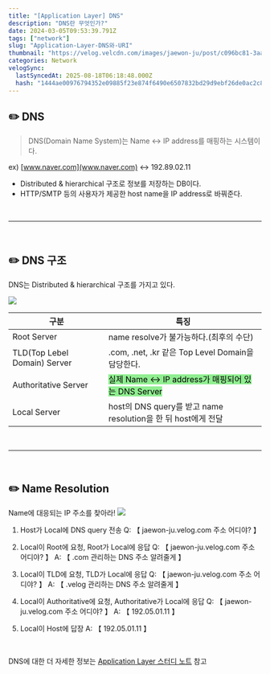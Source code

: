 ```yaml
---
title: "[Application Layer] DNS"
description: "DNS란 무엇인가?"
date: 2024-03-05T09:53:39.791Z
tags: ["network"]
slug: "Application-Layer-DNS와-URI"
thumbnail: "https://velog.velcdn.com/images/jaewon-ju/post/c096bc81-3aa4-4d5a-9d74-c31e28ff9c72/image.png"
categories: Network
velogSync:
  lastSyncedAt: 2025-08-18T06:18:48.000Z
  hash: "1444ae00976794352e09885f23e874f6490e6507832bd29d9ebf26de0ac2c8a0"
---
```


## ✏️ DNS
>DNS(Domain Name System)는 Name ↔︎ IP address를 매핑하는 시스템이다.

ex) [www.naver.com](www.naver.com) ↔︎ 192.89.02.11

- Distributed & hierarchical 구조로 정보를 저장하는 DB이다.
- HTTP/SMTP 등의 사용자가 제공한 host name을 IP address로 바꿔준다.

<br>

---

<br>

## ✏️ DNS 구조
DNS는 Distributed & hierarchical 구조를 가지고 있다.

![](https://velog.velcdn.com/images/jaewon-ju/post/c096bc81-3aa4-4d5a-9d74-c31e28ff9c72/image.png)

| 구분 | 특징 |
| - | - |
| Root Server | name resolve가 불가능하다.(최후의 수단) |
| TLD(Top Lebel Domain) Server | .com, .net, .kr 같은 Top Level Domain을 담당한다. |
| Authoritative Server | <span style = "background-color: lightgreen; color:black">실제 Name ↔︎ IP address가 매핑되어 있는 DNS Server</span> |
| Local Server | host의 DNS query를 받고 name resolution을 한 뒤 host에게 전달|

<br>

---

<br>

## ✏️ Name Resolution
Name에 대응되는 IP 주소를 찾아라!
![](https://velog.velcdn.com/images/jaewon-ju/post/5e8738c5-ee71-4e1b-8ec4-1e828a92603b/image.png)

1. Host가 Local에 DNS query 전송
Q: 【 jaewon-ju.velog.com 주소 어디야? 】

2. Local이 Root에 요청, Root가 Local에 응답
Q: 【 jaewon-ju.velog.com 주소 어디야? 】
A: 【 .com 관리하는 DNS 주소 알려줄게 】

3. Local이 TLD에 요청, TLD가 Local에 응답
Q: 【 jaewon-ju.velog.com 주소 어디야? 】
A: 【 .velog 관리하는 DNS 주소 알려줄게 】

4. Local이 Authoritative에 요청, Authoritative가 Local에 응답
Q: 【 jaewon-ju.velog.com 주소 어디야? 】
A: 【 192.05.01.11 】

5. Local이 Host에 답장
A: 【 192.05.01.11 】


<br>

DNS에 대한 더 자세한 정보는 <a href= "https://github.com/jaewon-ju/Study-Notes/tree/master/DATA_COMMUNICATION/Application%20Layer">Application Layer 스터디 노트</a> 참고

